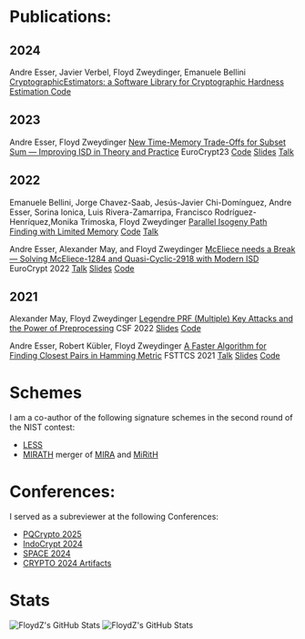 # Publications:

## 2024

Andre Esser, Javier Verbel, Floyd Zweydinger, Emanuele Bellini
[CryptographicEstimators: a Software Library for Cryptographic Hardness Estimation ](https://eprint.iacr.org/2023/589) [Code](https://github.com/Crypto-TII/CryptographicEstimators)

## 2023

Andre Esser, Floyd Zweydinger
[New Time-Memory Trade-Offs for Subset Sum — Improving ISD in Theory and Practice](https://eprint.iacr.org/2022/1329) EuroCrypt23 [Code](https://github.com/FloydZ/decoding) [Slides](https://informatik.rub.de/wp-content/uploads/2023/05/talk.pdf) [Talk](https://www.youtube.com/watch?v=L01SOhpSvlA)

## 2022

Emanuele Bellini, Jorge Chavez-Saab, Jesús-Javier Chi-Domínguez, Andre Esser, Sorina Ionica, Luis Rivera-Zamarripa, Francisco Rodríguez-Henríquez,Monika Trimoska, Floyd Zweydinger
[Parallel Isogeny Path Finding with Limited Memory](https://eprint.iacr.org/2022/1464) [Code](https://github.com/TheSIPFDTeam/SIPFD) [Talk](https://www.youtube.com/watch?v=0ycz9MQquZw&list=PL1aGzrAyzO_D-3uKJAxo_080dCLf2NZle&index=10)

Andre Esser, Alexander May, and Floyd Zweydinger
[McEliece needs a Break — Solving McEliece-1284 and Quasi-Cyclic-2918 with Modern ISD](https://eprint.iacr.org/2021/1634) EuroCrypt 2022 [Talk](https://www.youtube.com/watch?v=nkRpkf4efuE) [Slides](https://informatik.rub.de/wp-content/uploads/2022/10/Slides.pdf) [Code](https://github.com/FloydZ/decoding)

## 2021
Alexander May, Floyd Zweydinger
[Legendre PRF (Multiple) Key Attacks and the Power of Preprocessing](https://eprint.iacr.org/2021/645) CSF 2022 [Slides](https://informatik.rub.de/wp-content/uploads/2022/10/Slides-1.pdf) [Code](https://github.com/FloydZ/prep-legendre)

Andre Esser, Robert Kübler, Floyd Zweydinger
[A Faster Algorithm for Finding Closest Pairs in Hamming Metric](https://arxiv.org/abs/2102.02597) FSTTCS 2021 [Talk](https://www.youtube.com/watch?v=yit-XdpXw04) [Slides](https://informatik.rub.de/wp-content/uploads/2022/10/Slides-2.pdf) [Code](https://github.com/FloydZ/NNAlgorithm)


# Schemes

I am a co-author of the following signature schemes in the second round 
of the NIST contest:
- [LESS](https://github.com/less-sig/LESS)
- [MIRATH](https://pqc-mirath.org/) merger of [MIRA](https://pqc-mira.org/) and [MiRitH](https://pqc-mirith.org/)

# Conferences:

I served as a subreviewer at the following Conferences:
- [PQCrypto 2025](https://pqcrypto2025.iis.sinica.edu.tw/)
- [IndoCrypt 2024](https://setsindia.in/indocrypt2024/indocrypt)
- [SPACE 2024](https://space2024.cse.iitk.ac.in/)
- [CRYPTO 2024 Artifacts](https://crypto.iacr.org/2024/callforartifacts.php)

# Stats

<img src="https://github-readme-stats.vercel.app/api?username=FloydZ&theme=gruvbox&show_icons=true&hide_border=true&count_private=true" alt="FloydZ's GitHub Stats" />
<img src="https://github-readme-stats.vercel.app/api/top-langs/?username=FloydZ&theme=gruvbox&show_icons=true&hide_border=true&layout=compact" alt="FloydZ's GitHub Stats" />
